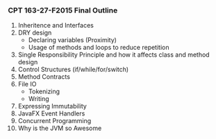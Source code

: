### CPT 163-27-F2015 Final Outline

1. Inheritence and Interfaces
2. DRY design
   - Declaring variables (Proximity)
   - Usage of methods and loops to reduce repetition
3. Single Responsibility Principle and how it affects class and method design
4. Control Structures (if/while/for/switch)
5. Method Contracts
6. File IO
   - Tokenizing
   - Writing
7. Expressing Immutability
8. JavaFX Event Handlers
9. Concurrent Programming
10. Why is the JVM so Awesome
